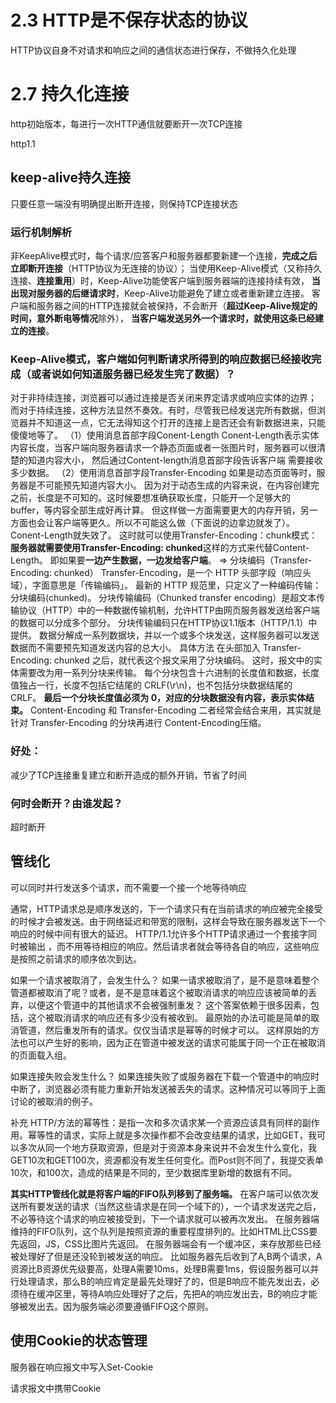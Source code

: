 # 2.3 HTTP是不保存状态的协议
HTTP协议自身不对请求和响应之间的通信状态进行保存，不做持久化处理

# 2.7 持久化连接
http初始版本，每进行一次HTTP通信就要断开一次TCP连接

http1.1
## keep-alive持久连接
只要任意一端没有明确提出断开连接，则保持TCP连接状态

### 运行机制解析
非KeepAlive模式时，每个请求/应答客户和服务器都要新建一个连接，**完成之后立即断开连接**（HTTP协议为无连接的协议）；
当使用Keep-Alive模式（又称持久连接、**连接重用**）时，Keep-Alive功能使客户端到服务器端的连接持续有效，
**当出现对服务器的后继请求时**，Keep-Alive功能避免了建立或者重新建立连接。
客户端和服务器之间的HTTP连接就会被保持，不会断开（**超过Keep-Alive规定的时间，意外断电等情况**除外），
**当客户端发送另外一个请求时，就使用这条已经建立的连接**。

### Keep-Alive模式，客户端如何判断请求所得到的响应数据已经接收完成（或者说如何知道服务器已经发生完了数据）？
对于非持续连接，浏览器可以通过连接是否关闭来界定请求或响应实体的边界；
而对于持续连接，这种方法显然不奏效。有时，尽管我已经发送完所有数据，但浏览器并不知道这一点，它无法得知这个打开的连接上是否还会有新数据进来，只能傻傻地等了。
（1）使用消息首部字段Conent-Length
Conent-Length表示实体内容长度，当客户端向服务器请求一个静态页面或者一张图片时，服务器可以很清楚的知道内容大小，
然后通过Content-length消息首部字段告诉客户端 需要接收多少数据。
（2）使用消息首部字段Transfer-Encoding
如果是动态页面等时，服务器是不可能预先知道内容大小。
因为对于动态生成的内容来说，在内容创建完之前，长度是不可知的。这时候要想准确获取长度，只能开一个足够大的 buffer，等内容全部生成好再计算。
但这样做一方面需要更大的内存开销，另一方面也会让客户端等更久。所以不可能这么做（下面说的边拿边就发了）。Conent-Length就失效了。
这时就可以使用Transfer-Encoding：chunk模式：**服务器就需要使用Transfer-Encoding: chunked**这样的方式来代替Content-Length。
即如果要**一边产生数据，一边发给客户端**。
=> 分块编码（Transfer-Encoding: chunked）
Transfer-Encoding，是一个 HTTP 头部字段（响应头域），字面意思是「传输编码」。
最新的 HTTP 规范里，只定义了一种编码传输：分块编码(chunked)。
分块传输编码（Chunked transfer encoding）是超文本传输协议（HTTP）中的一种数据传输机制，允许HTTP由网页服务器发送给客户端的数据可以分成多个部分。
分块传输编码只在HTTP协议1.1版本（HTTP/1.1）中提供。
数据分解成一系列数据块，并以一个或多个块发送，这样服务器可以发送数据而不需要预先知道发送内容的总大小。
具体方法
在头部加入 Transfer-Encoding: chunked 之后，就代表这个报文采用了分块编码。
这时，报文中的实体需要改为用一系列分块来传输。
每个分块包含十六进制的长度值和数据，长度值独占一行，长度不包括它结尾的 CRLF(\r\n)，也不包括分块数据结尾的 CRLF。
**最后一个分块长度值必须为 0，对应的分块数据没有内容，表示实体结束。**
Content-Encoding 和 Transfer-Encoding 二者经常会结合来用，其实就是针对 Transfer-Encoding 的分块再进行 Content-Encoding压缩。





### 好处：
减少了TCP连接重复建立和断开造成的额外开销，节省了时间

### 何时会断开？由谁发起？
超时断开

## 管线化
可以同时并行发送多个请求，而不需要一个接一个地等待响应

通常，HTTP请求总是顺序发送的，下一个请求只有在当前请求的响应被完全接受的时候才会被发送。由于网络延迟和带宽的限制，这样会导致在服务器发送下一个响应的时候中间有很大的延迟。
HTTP/1.1允许多个HTTP请求通过一个套接字同时被输出 ，而不用等待相应的响应。然后请求者就会等待各自的响应，这些响应是按照之前请求的顺序依次到达。

如果一个请求被取消了，会发生什么？
如果一请求被取消了，是不是意味着整个管道都被取消了呢？或者，是不是意味着这个被取消请求的响应应该被简单的丢弃，以便这个管道中的其他请求不会被强制重发？
这个答案依赖于很多因素，包括，这个被取消请求的响应还有多少没有被收到。
最原始的办法可能是简单的取消管道，然后重发所有的请求。仅仅当请求是幂等的时候才可以。
这样原始的方法也可以产生好的影响，因为正在管道中被发送的请求可能属于同一个正在被取消的页面载入组。

如果连接失败会发生什么？
如果连接失败了或服务器在下载一个管道中的响应时中断了，浏览器必须有能力重新开始发送被丢失的请求。这种情况可以等同于上面讨论的被取消的例子。

补充
HTTP/方法的幂等性：是指一次和多次请求某一个资源应该具有同样的副作用。幂等性的请求，实际上就是多次操作都不会改变结果的请求，比如GET，我可以多次从同一个地方获取资源，但是对于资源本身来说并不会发生什么变化，我GET10次和GET100次，资源都没有发生任何变化。而Post则不同了，我提交表单10次，和100次，造成的结果是不同的，至少数据库里新增的数据有不同。

**其实HTTP管线化就是将客户端的FIFO队列移到了服务端。**
在客户端可以依次发送所有要发送的请求（当然这些请求是在同一个域下的），一个请求发送完之后，不必等待这个请求的响应被接受到，下一个请求就可以被再次发出。
在服务器端维持的FIFO队列，这个队列是按照资源的重要程度排列的。比如HTML比CSS要先返回，JS，CSS比图片先返回。
在服务器端会有一个缓冲区，来存放那些已经被处理好了但是还没轮到被发送的响应。
比如服务器先后收到了A,B两个请求，A资源比B资源优先级要高，处理A需要10ms，处理B需要1ms，假设服务器可以并行处理请求，那么B的响应肯定是最先处理好了的，但是B响应不能先发出去，必须待在缓冲区里，等待A响应处理好了之后，先把A的响应发出去，B的响应才能够被发出去。因为服务端必须要遵循FIFO这个原则。




## 使用Cookie的状态管理
服务器在响应报文中写入Set-Cookie

请求报文中携带Cookie










